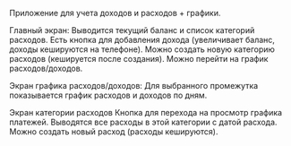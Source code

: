 Приложение для учета доходов и расходов + графики.

Главный экран:
Выводится текущий баланс и список категорий расходов.
Есть кнопка для добавления дохода (увеличивает баланс, доходы кешируются на телефоне).
Можно создать новую категорию расходов (кешируется после создания).
Можно перейти на график расходов/доходов.


Экран графика расходов/доходов:
Для выбранного промежутка показывается график расходов и доходов по дням.


Экран категории расходов
Кнопка для перехода на просмотр графика платежей.
Выводятся все расходы в этой категории с датой расхода.
Можно создать новый расход (расходы кешируются).

